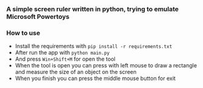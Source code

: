 ### A simple screen ruler written in python, trying to emulate Microsoft Powertoys
### How to use
- Install the requirements with `pip install -r requirements.txt`
- After run the app with `python main.py`
- And press `Win+Shift+M` for open the tool
- When the tool is open you can press with left mouse to draw a rectangle and measure the size of an object on the screen
- When you finish you can press the middle mouse button for exit
